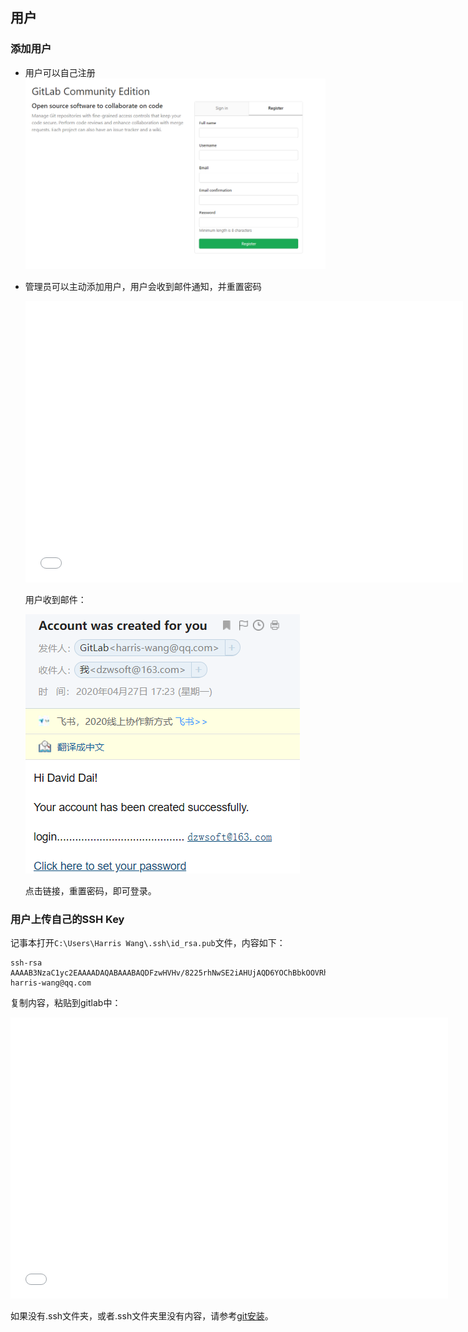 ## 用户

### 添加用户

* 用户可以自己注册
  ![](./../../img/gitlab/register.png)

* 管理员可以主动添加用户，用户会收到邮件通知，并重置密码
  <iframe height=450 width=700 src="./../../video/gitlab/newuser.mp4" frameborder=0 allowfullscreen></iframe>

  用户收到邮件：

  ![](./../../img/gitlab/newuser_email.png)

  点击链接，重置密码，即可登录。

### 用户上传自己的SSH Key

记事本打开`C:\Users\Harris Wang\.ssh\id_rsa.pub`文件，内容如下：

```shell
ssh-rsa AAAAB3NzaC1yc2EAAAADAQABAAABAQDFzwHVHv/8225rhNwSE2iAHUjAQD6YOChBbkOOVRhH3/d/M9YKr5mcvLTwIQ5koaK1s7w8mPeHYSf2ql/goloZxCQj/uOfSK25h2i8oSU1lzGSSzno8yDKsy20WgdOKHdRsfvwY8RjkQ5bt9ZBRRl1PwGz+nU+JOF0WpHtk20lzXZmA8pXlcwK6a+2tRo79Atacfmp4UN/9w9k5rVUKhmOQVYofcY4fK0tAcVDvX4p6inWGlLPkmQmQh3U7zHZy0n4CFbs3ejrTXZFmpzmgGWaxX+hPlbR07chNWfzz2IMtruTxKlzNSf5iGOcnXesL8PV8PPu+6DH9239iseOmT1Z harris-wang@qq.com
```

复制内容，粘贴到gitlab中：

<iframe height=450 width=700 src="./../../video/gitlab/publickey.mp4" frameborder=0 allowfullscreen></iframe>

如果没有.ssh文件夹，或者.ssh文件夹里没有内容，请参考[git安装](./../sourcetree/install.md)。